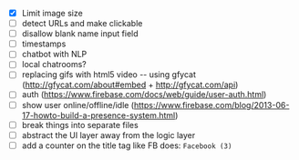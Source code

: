- [x] Limit image size
- [ ] detect URLs and make clickable
- [ ] disallow blank name input field
- [ ] timestamps
- [ ] chatbot with NLP
- [ ] local chatrooms?
- [ ] replacing gifs with html5 video -- using gfycat
  (http://gfycat.com/about#embed + http://gfycat.com/api)
- [ ] auth (https://www.firebase.com/docs/web/guide/user-auth.html)
- [ ] show user online/offline/idle
  (https://www.firebase.com/blog/2013-06-17-howto-build-a-presence-system.html)
- [ ] break things into separate files
- [ ] abstract the UI layer away from the logic layer
- [ ] add a counter on the title tag like FB does: `Facebook (3)`
